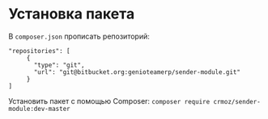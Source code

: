 # Установка пакета

В `composer.json` прописать репозиторий:
```
"repositories": [
     {
       "type": "git",
       "url": "git@bitbucket.org:genioteamerp/sender-module.git"
     }
]
```
Установить пакет с помощью Composer:
```composer require crmoz/sender-module:dev-master```